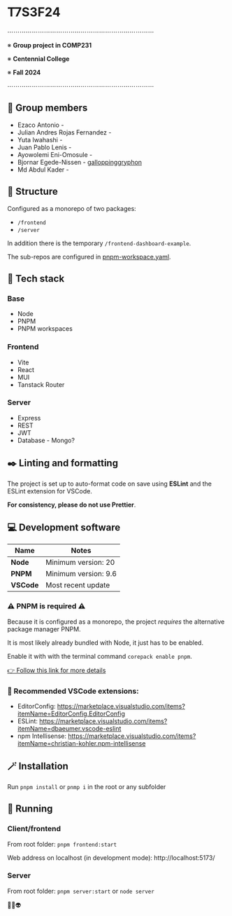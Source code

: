 # T7S3F24

⋯⋯⋯⋯⋯⋯⋯⋯⋯⋯⋯⋯⋯⋯⋯⋯⋯⋯⋯⋯⋯⋯⋯⋯


※ **Group project in COMP231**

※ **Centennial College**

※ **Fall 2024**


⋯⋯⋯⋯⋯⋯⋯⋯⋯⋯⋯⋯⋯⋯⋯⋯⋯⋯⋯⋯⋯⋯⋯⋯

## 🤖 Group members

* Ezaco Antonio -
* Julian Andres Rojas Fernandez -
* Yuta Iwahashi -
* Juan Pablo Lenis -
* Ayowolemi Eni-Omosule -
* Bjornar Egede-Nissen - [galloppinggryphon](https://github.com/galloppinggryphon)
* Md Abdul Kader -


## 👀 Structure

Configured as a monorepo of two packages:

* `/frontend`
* `/server`

In addition there is the temporary `/frontend-dashboard-example`.

The sub-repos are configured in [pnpm-workspace.yaml](./pnpm-workspace.yaml).

## 🧪 Tech stack

### Base

* Node
* PNPM
* PNPM workspaces

### Frontend

* Vite
* React
* MUI
* Tanstack Router

### Server

* Express
* REST
* JWT
* Database - Mongo?

## ✒️ Linting and formatting


The project is set up to auto-format code on save using **ESLint** and the ESLint extension for VSCode.


**For consistency, please do not use Prettier**.


## 💻 Development software

| Name | Notes |
|----|----|
| **Node** | Minimum version: 20 |
| **PNPM** | Minimum version: 9.6 |
| **VSCode** | Most recent update |

### ⚠️ PNPM is required ⚠️

Because it is configured as a monorepo, the project *requires* the alternative package manager PNPM.

It is most likely already bundled with Node, it just has to be enabled.

Enable it with with the terminal command `corepack enable pnpm`.

[👉 Follow this link for more details ](https://www.freecodecamp.org/news/how-to-use-pnpm/)


### 🧩 Recommended VSCode extensions:

* EditorConfig: https://marketplace.visualstudio.com/items?itemName=EditorConfig.EditorConfig
* ESLint: https://marketplace.visualstudio.com/items?itemName=dbaeumer.vscode-eslint
* npm Intellisense: https://marketplace.visualstudio.com/items?itemName=christian-kohler.npm-intellisense


## 🪄 Installation

Run `pnpm install` or `pnmp i` in the root or any subfolder


## 🚀 Running

### Client/frontend

From root folder: `pnpm frontend:start`

Web address on localhost (in development mode): http://localhost:5173/


### Server

From root folder: `pnpm server:start` or `node server`



👾🤖👽
